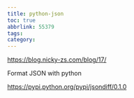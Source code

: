 ```yaml
---
title: python-json
toc: true
abbrlink: 55379
tags:
category:
---
```


https://blog.nicky-zs.com/blog/17/

Format JSON with python

https://pypi.python.org/pypi/jsondiff/0.1.0
